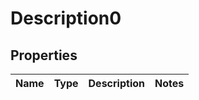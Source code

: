 
# Description0

## Properties
Name | Type | Description | Notes
------------ | ------------- | ------------- | -------------



